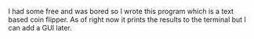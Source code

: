 I had some free and was bored so I wrote this program which is a text based coin flipper. As of right now it prints the results to the terminal but I can add a GUI later.
